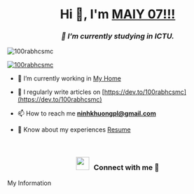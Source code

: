 <h1 align="center">Hi 👋, I'm <a href="https://100rabhcsmc.github.io/Me.io/" target="blank">
MAIY 07!!!</a></h1>
<h3 align="center"><i>🌱 I’m currently studying in ICTU.</i></h3>

<p align="left"> <img src="https://komarev.com/ghpvc/?username=100rabhcsmc&label=Profile%20views&color=0e75b6&style=flat" alt="100rabhcsmc" /> </p>

<p align="left"> <a href="https://twitter.com/100rabhcsmc" target="blank"><img src="https://img.shields.io/twitter/follow/100rabhcsmc?logo=twitter&style=for-the-badge" alt="100rabhcsmc" /></a> </p>

- 🔭 I’m currently working in <a href="https://phoenix.tech/griffyn/" target="blank">My Home</a>

- 📝 I regularly write articles on [https://dev.to/100rabhcsmc](https://dev.to/100rabhcsmc)

- 📫 How to reach me **ninhkhuongpl@gmail.com**

- 📄 Know about my experiences <a href="https://github.com/100rabhcsmc/Me.io/blob/master/01SaurabhChavanReactNativeResume.pdf" target="blank">Resume</a>
<br/>
<h3 align="center" > <img src="https://media.giphy.com/media/iY8CRBdQXODJSCERIr/giphy.gif" width="30" height="30" style="margin-right: 10px;">Connect with me 🤝 </h3>
<p>My Information <a href="https://source-profile-psi.vercel.app/" target="_blank" alt="myinfor">
</p>
